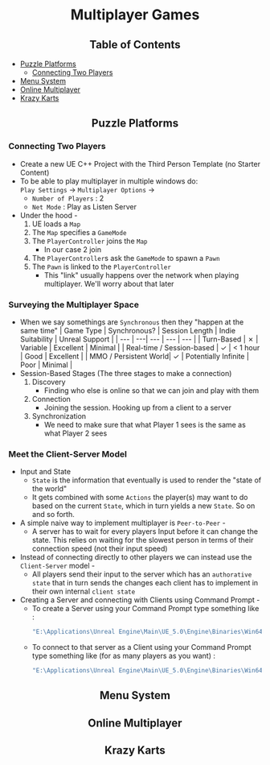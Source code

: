 <h1 align="center"> Multiplayer Games </h1>
<h2 align="center"> Table of Contents </h2>

- [Puzzle Platforms](#puzzle-platforms)
    * [Connecting Two Players](#connecting-two-players)
- [Menu System](#menu-system)
- [Online Multiplayer](#online-multiplayer)
- [Krazy Karts](#krazy-karts)

<!----------------------------------------------------------------------------------------------------------------->
<h2 align="center" id="puzzle-platforms"> Puzzle Platforms </h2>

### Connecting Two Players
- Create a new UE C++ Project with the Third Person Template (no Starter Content)
- To be able to play multiplayer in multiple windows do:  
    `Play Settings` &rarr; `Multiplayer Options` &rarr;
    * `Number of Players` : 2
    * `Net Mode` : Play as Listen Server
- Under the hood - 
    1. UE loads a `Map`
    2. The `Map` specifies a `GameMode`
    3. The `PlayerController` joins the `Map`
        * In our case 2 join
    4. The `PlayerController`s ask the `GameMode` to spawn a `Pawn`
    5. The `Pawn` is linked to the `PlayerController`
        * This "link" usually happens over the network when playing multiplayer. We'll worry about that later

### Surveying the Multiplayer Space
- When we say somethings are `Synchronous` then they "happen at the same time"
    | Game Type |  Synchronous? | Session Length | Indie Suitability | Unreal Support |
    | --- | ---| --- | --- | --- |
    | Turn-Based | &cross; | Variable | Excellent | Minimal |
    | Real-time / Session-based | &check; | < 1 hour | Good | Excellent |
    | MMO / Persistent World| &check; | Potentially Infinite | Poor | Minimal |
- Session-Based Stages (The three stages to make a connection)
    1. Discovery
        * Finding who else is online so that we can join and play with them
    2. Connection
        * Joining the session. Hooking up from a client to a server
    3. Synchronization
        * We need to make sure that what Player 1 sees is the same as what Player 2 sees

### Meet the Client-Server Model
- Input and State
    * `State` is the information that eventually is used to render the "state of the world"
    * It gets combined with some `Actions` the player(s) may want to do based on the current `State`, which in turn yields a new `State`. So on and so forth.
- A simple naive way to implement multiplayer is `Peer-to-Peer` -
    * A server has to wait for every players Input before it can change the state. This relies on waiting for the slowest person in terms of their connection speed (not their input speed)
- Instead of connecting directly to other players we can instead use the `Client-Server` model -
    * All players send their input to the server which has an `authorative state` that in turn sends the changes
    each client has to implement in their own internal `client state`
- Creating a Server and connecting with Clients using Command Prompt - 
    - To create a Server using your Command Prompt type something like :
        ```cmd
        "E:\Applications\Unreal Engine\Main\UE_5.0\Engine\Binaries\Win64\UnrealEditor.exe" "E:\Perforce\P4_Workspaces\jonathan_UE-PuzzlePlatforms\PuzzlePlatforms.uproject" /Game/ThirdPerson/Maps/ThirdPersonMap?listen -server -log
        ```
    - To connect to that server as a Client using your Command Prompt type something like (for as many players as you want) :
        ```cmd
        "E:\Applications\Unreal Engine\Main\UE_5.0\Engine\Binaries\Win64\UnrealEditor.exe" "E:\Perforce\P4_Workspaces\jonathan_UE-PuzzlePlatforms\PuzzlePlatforms.uproject" 127.0.0.1 -game
        ```
<!----------------------------------------------------------------------------------------------------------------->
<h2 align="center" id="menu-system"> Menu System </h2>

<!----------------------------------------------------------------------------------------------------------------->
<h2 align="center" id="online-multiplayer"> Online Multiplayer </h2>

<!----------------------------------------------------------------------------------------------------------------->
<h2 align="center" id="krazy-karts"> Krazy Karts </h2>